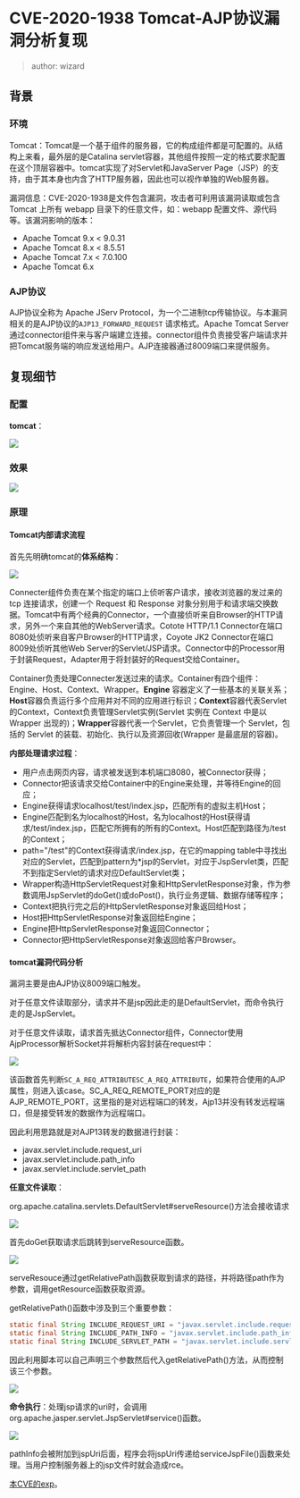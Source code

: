# CVE-2020-1938 Tomcat-AJP协议漏洞分析复现

> author: wizard

## 背景

### 环境

Tomcat：Tomcat是一个基于组件的服务器，它的构成组件都是可配置的。从结构上来看，最外层的是Catalina servlet容器，其他组件按照一定的格式要求配置在这个顶层容器中。tomcat实现了对Servlet和JavaServer Page（JSP）的支持，由于其本身也内含了HTTP服务器，因此也可以视作单独的Web服务器。

漏洞信息：CVE-2020-1938是文件包含漏洞，攻击者可利用该漏洞读取或包含 Tomcat 上所有 webapp 目录下的任意文件，如：webapp 配置文件、源代码等。该漏洞影响的版本：

- Apache Tomcat 9.x < 9.0.31
- Apache Tomcat 8.x < 8.5.51
- Apache Tomcat 7.x < 7.0.100
- Apache Tomcat 6.x

### AJP协议

AJP协议全称为 Apache JServ Protocol，为一个二进制tcp传输协议。与本漏洞相关的是AJP协议的`AJP13_FORWARD_REQUEST` 请求格式。Apache Tomcat Server通过connector组件来与客户端建立连接。connector组件负责接受客户端请求并把Tomcat服务端的响应发送给用户。AJP连接器通过8009端口来提供服务。

## 复现细节

### 配置

**tomcat**：

![](https://github.com/zhenghaodong/picture/raw/master/3.PNG)

### 效果

![](https://github.com/zhenghaodong/picture/raw/master/4.PNG)

### 原理

#### Tomcat内部请求流程

首先先明确tomcat的**体系结构**：

![](https://github.com/zhenghaodong/picture/raw/master/10.PNG)

Connecter组件负责在某个指定的端口上侦听客户请求，接收浏览器的发过来的 tcp 连接请求，创建一个 Request 和 Response 对象分别用于和请求端交换数据。Tomcat中有两个经典的Connector，一个直接侦听来自Browser的HTTP请求，另外一个来自其他的WebServer请求。Cotote HTTP/1.1 Connector在端口8080处侦听来自客户Browser的HTTP请求，Coyote JK2 Connector在端口8009处侦听其他Web Server的Servlet/JSP请求。Connector中的Processor用于封装Request，Adapter用于将封装好的Request交给Container。

Container负责处理Connecter发送过来的请求。Container有四个组件：Engine、Host、Context、Wrapper。**Engine** 容器定义了一些基本的关联关系；**Host**容器负责运行多个应用并对不同的应用进行标识；**Context**容器代表Servlet的Context，Context负责管理Servlet实例(Servlet 实例在 Context 中是以 Wrapper 出现的)；**Wrapper**容器代表一个Servlet，它负责管理一个 Servlet，包括的 Servlet 的装载、初始化、执行以及资源回收(Wrapper 是最底层的容器)。

**内部处理请求过程**：

* 用户点击网页内容，请求被发送到本机端口8080，被Connector获得；
* Connector把该请求交给Container中的Engine来处理，并等待Engine的回应；
* Engine获得请求localhost/test/index.jsp，匹配所有的虚拟主机Host；
* Engine匹配到名为localhost的Host，名为localhost的Host获得请求/test/index.jsp，匹配它所拥有的所有的Context。Host匹配到路径为/test的Context；
* path="/test"的Context获得请求/index.jsp，在它的mapping table中寻找出对应的Servlet，匹配到pattern为*jsp的Servlet，对应于JspServlet类，匹配不到指定Servlet的请求对应DefaultServlet类；
* Wrapper构造HttpServletRequest对象和HttpServletResponse对象，作为参数调用JspServlet的doGet()或doPost()，执行业务逻辑、数据存储等程序；
* Context把执行完之后的HttpServletResponse对象返回给Host；
* Host把HttpServletResponse对象返回给Engine；
* Engine把HttpServletResponse对象返回Connector；
* Connector把HttpServletResponse对象返回给客户Browser。

#### tomcat漏洞代码分析

漏洞主要是由AJP协议8009端口触发。

对于任意文件读取部分，请求并不是jsp因此走的是DefaultServlet，而命令执行走的是JspServlet。

对于任意文件读取，请求首先抵达Connector组件，Connector使用AjpProcessor解析Socket并将解析内容封装在request中：

![](https://github.com/zhenghaodong/picture/raw/master/5.PNG)

该函数首先判断`SC_A_REQ_ATTRIBUTESC_A_REQ_ATTRIBUTE`，如果符合使用的AJP属性，则进入该case。SC_A_REQ_REMOTE_PORT对应的是AJP_REMOTE_PORT，这里指的是对远程端口的转发，Ajp13并没有转发远程端口，但是接受转发的数据作为远程端口。

因此利用思路就是对AJP13转发的数据进行封装：

* javax.servlet.include.request_uri 
* javax.servlet.include.path_info 
* javax.servlet.include.servlet_path

**任意文件读取**：

org.apache.catalina.servlets.DefaultServlet#serveResource()方法会接收请求

![](https://github.com/zhenghaodong/picture/raw/master/6.PNG)

首先doGet获取请求后跳转到serveResource函数。

![](https://github.com/zhenghaodong/picture/raw/master/7.PNG)

serveResouce通过getRelativePath函数获取到请求的路径，并将路径path作为参数，调用getResource函数获取资源。

getRelativePath()函数中涉及到三个重要参数：

```java
static final String INCLUDE_REQUEST_URI = "javax.servlet.include.request_uri";
static final String INCLUDE_PATH_INFO = "javax.servlet.include.path_info";
static final String INCLUDE_SERVLET_PATH = "javax.servlet.include.servlet_path";
```

因此利用脚本可以自己声明三个参数然后代入getRelativePath()方法，从而控制该三个参数。

![](https://github.com/zhenghaodong/picture/raw/master/8.PNG)

**命令执行**：处理jsp请求的uri时，会调用org.apache.jasper.servlet.JspServlet#service()函数。

![](https://github.com/zhenghaodong/picture/raw/master/9.PNG)

pathInfo会被附加到jspUri后面，程序会将jspUri传递给serviceJspFile()函数来处理。当用户控制服务器上的jsp文件时就会造成rce。

[本CVE的exp](https://github.com/YDHCUI/CNVD-2020-10487-Tomcat-Ajp-lfi/blob/master/CNVD-2020-10487-Tomcat-Ajp-lfi.py)。
